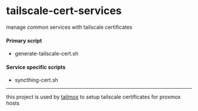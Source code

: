 # tailscale-cert-services
manage common services with tailscale certificates

#### Primary script
- generate-tailscale-cert.sh

#### Service specific scripts
- syncthing-cert.sh

---
 this project is used by [tailmox](https://github.com/willjasen/tailmox) to setup tailscale certificates for proxmox hosts
 
